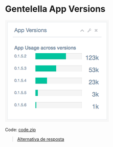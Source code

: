 # Gentelella App Versions

![](assets/layout.png)

Code: [code.zip](code.zip)

> [Alternativa de resposta](code-response/)